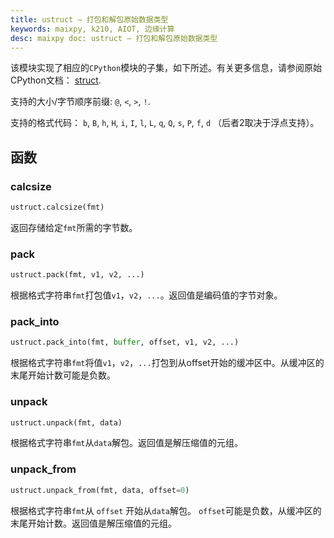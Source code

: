 ```yaml
---
title: ustruct – 打包和解包原始数据类型
keywords: maixpy, k210, AIOT, 边缘计算
desc: maixpy doc: ustruct – 打包和解包原始数据类型
---
```




该模块实现了相应的`CPython`模块的子集，如下所述。有关更多信息，请参阅原始CPython文档： [struct](https://docs.python.org/3.5/library/struct.html#module-struct).

支持的大小/字节顺序前缀: `@`, `<`, `>`, `!`.

支持的格式代码： `b`, `B`, `h`, `H`, `i`, `I`, `l`, `L`, `q`, `Q`, `s`, `P`, `f`, `d` （后者2取决于浮点支持）。

## 函数

### calcsize

```python
ustruct.calcsize(fmt)
```

返回存储给定`fmt`所需的字节数。

### pack

```python
ustruct.pack(fmt, v1, v2, ...)
```

根据格式字符串`fmt`打包值`v1`，`v2`，`...`。返回值是编码值的字节对象。

### pack_into

```python
ustruct.pack_into(fmt, buffer, offset, v1, v2, ...)
```

根据格式字符串`fmt`将值`v1`，`v2`，`...`打包到从offset开始的缓冲区中。从缓冲区的末尾开始计数可能是负数。

### unpack

```python
ustruct.unpack(fmt, data)
```

根据格式字符串`fmt`从`data`解包。返回值是解压缩值的元组。

### unpack_from

```python
ustruct.unpack_from(fmt, data, offset=0)
```

根据格式字符串`fmt`从 `offset` 开始从`data`解包。 `offset`可能是负数，从缓冲区的末尾开始计数。返回值是解压缩值的元组。




